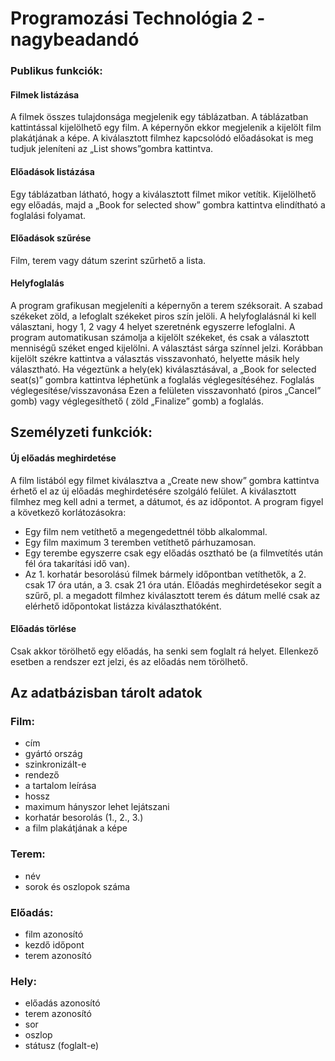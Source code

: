 # Programozási Technológia 2 - nagybeadandó

### Publikus funkciók:
#### Filmek listázása
A filmek összes tulajdonsága megjelenik egy táblázatban.
A táblázatban kattintással kijelölhető egy film. A képernyőn ekkor megjelenik a kijelölt film plakátjának a képe.
A kiválasztott filmhez kapcsolódó előadásokat is meg tudjuk jeleníteni az „List shows”gombra kattintva.
#### Előadások listázása
Egy táblázatban látható, hogy a kiválasztott filmet mikor vetítik.
Kijelölhető egy előadás, majd a „Book for selected show” gombra kattintva elindítható a foglalási folyamat.

#### Előadások szűrése
Film, terem vagy dátum szerint szűrhető a lista.
#### Helyfoglalás
A program grafikusan megjeleníti a képernyőn a terem széksorait. A szabad székeket zöld, a lefoglalt székeket piros szín jelöli. A helyfoglalásnál ki kell választani, hogy 1, 2 vagy 4 helyet szeretnénk egyszerre lefoglalni. 
A program automatikusan számolja a kijelölt székeket, és csak a választott menniségű széket enged kijelölni. A választást sárga színnel jelzi.
Korábban kijelölt székre kattintva a választás visszavonható, helyette másik hely választható.
Ha végeztünk a hely(ek) kiválasztásával, a „Book for selected seat(s)” gombra kattintva léphetünk a foglalás véglegesítéséhez.
Foglalás véglegesítése/visszavonása
Ezen a felületen visszavonható (piros „Cancel” gomb) vagy véglegesíthető ( zöld „Finalize” gomb) a foglalás.

## Személyzeti funkciók:
#### Új előadás meghirdetése
A film listából egy filmet kiválasztva a „Create new show” gombra kattintva érhető el az új előadás meghirdetésére szolgáló felület.
A kiválasztott filmhez meg kell adni a termet, a dátumot, és az időpontot.
A program figyel a következő korlátozásokra: 
-	Egy film nem vetíthető a megengedettnél több alkalommal. 
-	Egy film maximum 3 teremben vetíthető párhuzamosan. 
-	Egy terembe egyszerre csak egy előadás osztható be (a filmvetítés után fél óra takarítási idő van).
-	Az 1. korhatár besorolású filmek bármely időpontban vetíthetők, a 2. csak 17 óra után, a 3. csak 21 óra után.
Előadás meghirdetésekor segít a szűrő, pl. a megadott filmhez kiválasztott terem és dátum mellé csak az elérhető időpontokat listázza kiválaszthatóként.
#### Előadás törlése
Csak akkor törölhető egy előadás, ha senki sem foglalt rá helyet. Ellenkező esetben a rendszer ezt jelzi, és az előadás nem törölhető.

## Az adatbázisban tárolt adatok
### Film:
- cím
- gyártó ország
- szinkronizált-e
- rendező
- a tartalom leírása
- hossz
- maximum hányszor lehet lejátszani
- korhatár besorolás (1., 2., 3.)
- a film plakátjának a képe
### Terem: 
- név
- sorok és oszlopok száma
### Előadás: 
- film azonosító
- kezdő időpont
- terem azonosító
### Hely: 
- előadás azonosító
- terem azonosító
- sor
- oszlop
- státusz (foglalt-e)

